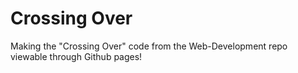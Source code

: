 # Crossing Over

Making the "Crossing Over" code from the Web-Development repo viewable through Github pages! 
